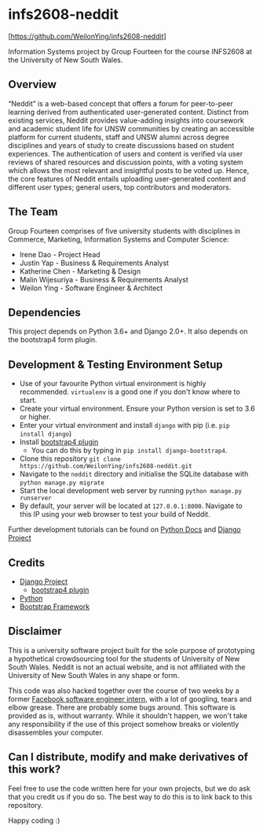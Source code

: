 # infs2608-neddit
[https://github.com/WeilonYing/infs2608-neddit]

Information Systems project by Group Fourteen for the course INFS2608 at the
University of New South Wales.

## Overview
“Neddit” is a web-based concept that offers a forum for peer-to-peer learning
derived from authenticated user-generated content. Distinct from existing
services, Neddit provides value-adding insights into coursework and academic
student life for UNSW communities by creating an accessible platform for current
students, staff and UNSW alumni across degree disciplines and years of study to
create discussions based on student experiences. The authentication of users and
content is verified via user reviews of shared resources and discussion points,
with a voting system which allows the most relevant and insightful posts to be
voted up. Hence, the core features of Neddit entails uploading user-generated
content and different user types; general users, top contributors and moderators.

## The Team
Group Fourteen comprises of five university students with disciplines in Commerce,
Marketing, Information Systems and Computer Science:
- Irene Dao - Project Head
- Justin Yap - Business & Requirements Analyst
- Katherine Chen - Marketing & Design
- Malin Wijesuriya - Business & Requirements Analyst
- Weilon Ying - Software Engineer & Architect

## Dependencies
This project depends on Python 3.6+ and Django 2.0+. It also depends on the
bootstrap4 form plugin.

## Development & Testing Environment Setup
- Use of your favourite Python virtual environment is highly recommended.
  `virtualenv` is a good one if you don't know where to start.
- Create your virtual environment. Ensure your Python version is set to 3.6 or higher.
- Enter your virtual environment and install `django` with pip (i.e. `pip install django`)
- Install [bootstrap4 plugin](https://github.com/zostera/django-bootstrap4)
  - You can do this by typing in `pip install django-bootstrap4`.
- Clone this repository `git clone https://github.com/WeilonYing/infs2608-neddit.git`
- Navigate to the `neddit` directory and initialise the SQLite database with
  `python manage.py migrate`
- Start the local development web server by running `python manage.py runserver`
- By default, your server will be located at `127.0.0.1:8000`. Navigate to this
  IP using your web browser to test your build of Neddit.

Further development tutorials can be found on [Python Docs](https://docs.python.org)
and [Django Project](https://www.djangoproject.com/)

## Credits
- [Django Project](https://www.djangoproject.com/)
  - [bootstrap4 plugin](https://github.com/zostera/django-bootstrap4)
- [Python](https://www.python.org/)
- [Bootstrap Framework](https://getbootstrap.com/)

## Disclaimer
This is a university software project built for the sole purpose of prototyping
a hypothetical crowdsourcing tool for the students of University of New South Wales.
Neddit is not an actual website, and is not affiliated with the University of
New South Wales in any shape or form.

This code was also hacked together over the course of two weeks by a former
[Facebook software engineer intern](https://linkedin.com/in/weilonying/), with a
lot of googling, tears and elbow grease. There are probably some bugs around.
This software is provided as is, without warranty. While it shouldn't happen,
we won't take any responsibility if the use of this project somehow breaks or
violently disassembles your computer.

## Can I distribute, modify and make derivatives of this work?
Feel free to use the code written here for your own projects, but we do ask that you
credit us if you do so. The best way to do this is to link back to this repository.

Happy coding :)
